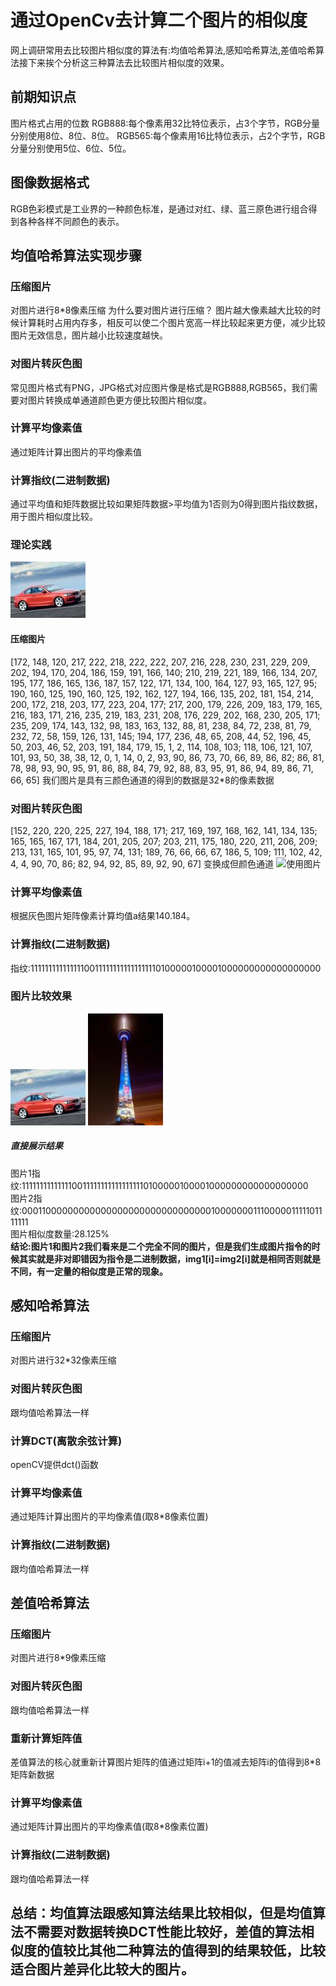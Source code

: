 # 通过OpenCv去计算二个图片的相似度
网上调研常用去比较图片相似度的算法有:均值哈希算法,感知哈希算法,差值哈希算法接下来挨个分析这三种算法去比较图片相似度的效果。
## 前期知识点
图片格式占用的位数
RGB888:每个像素用32比特位表示，占3个字节，RGB分量分别使用8位、8位、8位。
RGB565:每个像素用16比特位表示，占2个字节，RGB分量分别使用5位、6位、5位。
## 图像数据格式
RGB色彩模式是工业界的一种颜色标准，是通过对红、绿、蓝三原色进行组合得到各种各样不同颜色的表示。

## 均值哈希算法实现步骤

### 压缩图片
对图片进行8*8像素压缩
为什么要对图片进行压缩？
图片越大像素越大比较的时候计算耗时占用内存多，相反可以使二个图片宽高一样比较起来更方便，减少比较图片无效信息，图片越小比较速度越快。
### 对图片转灰色图
常见图片格式有PNG，JPG格式对应图片像是格式是RGB888,RGB565，我们需要对图片转换成单通道颜色更方便比较图片相似度。
### 计算平均像素值
通过矩阵计算出图片的平均像素值
### 计算指纹(二进制数据)
通过平均值和矩阵数据比较如果矩阵数据>平均值为1否则为0得到图片指纹数据，用于图片相似度比较。
### 理论实践
![使用图片](imgs/img1.jpg "红色汽车")

#### 压缩图片
[172, 148, 120, 217, 222, 218, 222, 222, 207, 216, 228, 230, 231, 229, 209, 202, 194, 170, 204, 186, 159, 191, 166, 140;
 210, 219, 221, 189, 166, 134, 207, 195, 177, 186, 165, 136, 187, 157, 122, 171, 134, 100, 164, 127,  93, 165, 127,  95;
 190, 160, 125, 190, 160, 125, 192, 162, 127, 194, 166, 135, 202, 181, 154, 214, 200, 172, 218, 203, 177, 223, 204, 177;
 217, 200, 179, 226, 209, 183, 179, 165, 216, 183, 171, 216, 235, 219, 183, 231, 208, 176, 229, 202, 168, 230, 205, 171;
 235, 209, 174, 143, 132,  98, 183, 163, 132,  88,  81, 238,  84,  72, 238,  81,  79, 232,  72,  58, 159, 126, 131, 145;
 194, 177, 236,  48,  65, 208,  44,  52, 196,  45,  50, 203,  46,  52, 203, 191, 184, 179,  15,   1,   2, 114, 108, 103;
 118, 106, 121, 107, 101,  93,  50,  38,  38,  12,   0,   1,  14,   0,   2,  93,  90,  86,  73,  70,  66,  89,  86,  82;
  86,  81,  78,  98,  93,  90,  95,  91,  86,  88,  84,  79,  92,  88,  83,  95,  91,  86,  94,  89,  86,  71,  66,  65]
我们图片是具有三颜色通道的得到的数据是32*8的像素数据

### 对图片转灰色图

[152, 220, 220, 225, 227, 194, 188, 171;
 217, 169, 197, 168, 162, 141, 134, 135;
 165, 165, 167, 171, 184, 201, 205, 207;
 203, 211, 175, 180, 220, 211, 206, 209;
 213, 131, 165, 101,  95,  97,  74, 131;
 189,  76,  66,  66,  67, 186,   5, 109;
 111, 102,  42,   4,   4,  90,  70,  86;
  82,  94,  92,  85,  89,  92,  90,  67]
  变换成但颜色通道
![使用图片](imgs/garycar.jpg "灰色汽车")

### 计算平均像素值
根据灰色图片矩阵像素计算均值a结果140.184。
### 计算指纹(二进制数据)
指纹:11111111111111100111111111111111110100000100001000000000000000000
### 图片比较效果
![图片1](imgs/img1.jpg "图片1")
![图片2](imgs/img2.jpg "图片2")

##### 直接展示结果
图片1指纹:1111111111111100111111111111111110100000100001000000000000000000  
图片2指纹:0001100000000000000000000000000000010000000111000001111101111111  
图片相似度数量:28.125%  
**结论:图片1和图片2我们看来是二个完全不同的图片，但是我们生成图片指令的时候其实就是非对即错因为指令是二进制数据，img1[i]=img2[i]就是相同否则就是不同，有一定量的相似度是正常的现象。**

## 感知哈希算法
### 压缩图片
对图片进行32*32像素压缩
### 对图片转灰色图
跟均值哈希算法一样
### 计算DCT(离散余弦计算)
openCV提供dct()函数
### 计算平均像素值
通过矩阵计算出图片的平均像素值(取8*8像素位置)
### 计算指纹(二进制数据)
跟均值哈希算法一样
## 差值哈希算法

### 压缩图片
对图片进行8*9像素压缩
### 对图片转灰色图
跟均值哈希算法一样
### 重新计算矩阵值
差值算法的核心就重新计算图片矩阵的值通过矩阵i+1的值减去矩阵i的值得到8*8矩阵新数据
### 计算平均像素值
通过矩阵计算出图片的平均像素值(取8*8像素位置)
### 计算指纹(二进制数据)
跟均值哈希算法一样

## 总结：均值算法跟感知算法结果比较相似，但是均值算法不需要对数据转换DCT性能比较好，差值的算法相似度的值较比其他二种算法的值得到的结果较低，比较适合图片差异化比较大的图片。
